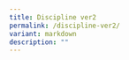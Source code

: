 ```yaml
---
title: Discipline ver2
permalink: /discipline-ver2/
variant: markdown
description: ""
---
```

<p></p>